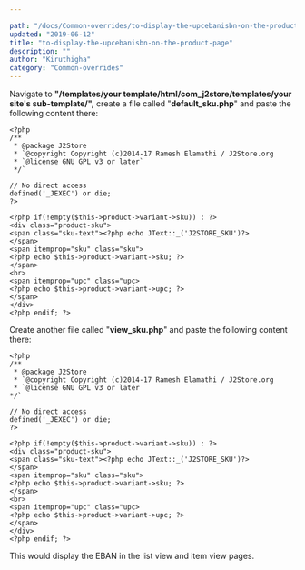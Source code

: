 ```yaml
---

path: "/docs/Common-overrides/to-display-the-upcebanisbn-on-the-product-page"
updated: "2019-06-12"
title: "to-display-the-upcebanisbn-on-the-product-page"
description: ""
author: "Kiruthigha"
category: "Common-overrides"
---
```


Navigate to **"/templates/your template/html/com_j2store/templates/your site's sub-template/",** create a file called "**default_sku.php**" and paste the following content there:

```
<?php
/**
 * @package J2Store
 * `@copyright Copyright (c)2014-17 Ramesh Elamathi / J2Store.org
 * `@license GNU GPL v3 or later`
 */`

// No direct access
defined('_JEXEC') or die;
?>

<?php if(!empty($this->product->variant->sku)) : ?>
<div class="product-sku">
<span class="sku-text"><?php echo JText::_('J2STORE_SKU')?>
</span>
<span itemprop="sku" class="sku">
<?php echo $this->product->variant->sku; ?>
</span>
<br>
<span itemprop="upc" class="upc>
<?php echo $this->product->variant->upc; ?>
</span>
</div>
<?php endif; ?>
```

Create another file called "**view_sku.php**" and paste the following content there:

```
<?php
/**
 * @package J2Store
 * `@copyright Copyright (c)2014-17 Ramesh Elamathi / J2Store.org
 * `@license GNU GPL v3 or later
*/`

// No direct access
defined('_JEXEC') or die;
?>

<?php if(!empty($this->product->variant->sku)) : ?>
<div class="product-sku">
<span class="sku-text"><?php echo JText::_('J2STORE_SKU')?>
</span>
<span itemprop="sku" class="sku">
<?php echo $this->product->variant->sku; ?>
</span>
<br>
<span itemprop="upc" class="upc>
<?php echo $this->product->variant->upc; ?>
</span>
</div>
<?php endif; ?>
```


 This would display the EBAN in the list view and item view pages.